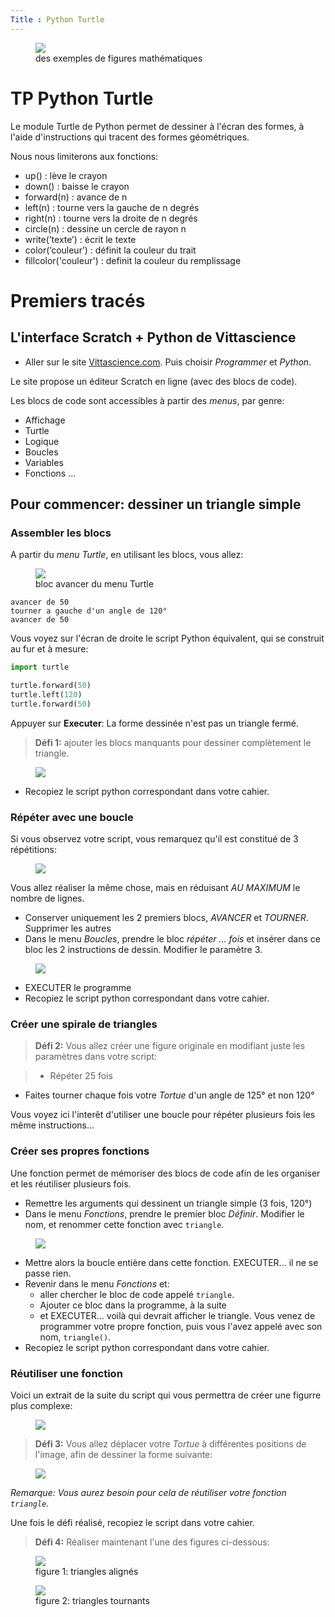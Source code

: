 ```yaml
---
Title : Python Turtle
---
```


<figure>
  <div>
    <img src="../images/figuresMath.png">
    <figcaption>des exemples de figures mathématiques</figcaption>
</div>
</figure>

# TP Python Turtle
Le module Turtle de Python permet de dessiner à l'écran des formes, à l'aide d'instructions qui tracent des formes géométriques.

Nous nous limiterons aux fonctions:

* up() : lève le crayon
* down() : baisse le crayon
* forward(n) : avance de n
* left(n) : tourne vers la gauche de n degrés
* right(n) : tourne vers la droite de n degrés
* circle(n) : dessine un cercle de rayon n
* write(’texte’) : écrit le texte
* color(’couleur’) : définit la couleur du trait
* fillcolor('couleur') : definit la couleur du remplissage

# Premiers tracés
## L'interface Scratch + Python de Vittascience
* Aller sur le site <a href="https://fr.vittascience.com/python/" target="blank">Vittascience.com</a>. Puis choisir *Programmer* et *Python*.

Le site propose un éditeur Scratch en ligne (avec des blocs de code).

Les blocs de code sont accessibles à partir des *menus*, par genre:

* Affichage
* Turtle
* Logique
* Boucles
* Variables
* Fonctions ...

## Pour commencer: dessiner un triangle simple
### Assembler les blocs
A partir du *menu Turtle*, en utilisant les blocs, vous allez:

<figure>
  <div>
    <img src="../images/bloc1.png">
    <figcaption>bloc avancer du menu Turtle</figcaption>
</div>
</figure>

```
avancer de 50
tourner a gauche d'un angle de 120°
avancer de 50
```

Vous voyez sur l'écran de droite le script Python équivalent, qui se construit au fur et à mesure:

```python
import turtle

turtle.forward(50)
turtle.left(120)
turtle.forward(50)
```

Appuyer sur **Executer**: La forme dessinée n'est pas un triangle fermé.

> **Défi 1:** ajouter les blocs manquants pour dessiner complètement le triangle.

<figure>
  <div>
    <img src="../images/triangle.png">

</div>
</figure>

* Recopiez le script python correspondant dans votre cahier.

### Répéter avec une boucle
Si vous observez votre script, vous remarquez qu'il est constitué de 3 répétitions:

<figure>
  <div>
    <img src="../images/bloc2.png">

</div>
</figure>

Vous allez réaliser la même chose, mais en réduisant *AU MAXIMUM* le nombre de lignes.

* Conserver uniquement les 2 premiers blocs, *AVANCER* et *TOURNER*. Supprimer les autres
* Dans le menu *Boucles*, prendre le bloc *répéter ... fois* et insérer dans ce bloc les 2 instructions de dessin. Modifier le paramètre 3.

<figure>
  <div>
    <img src="../images/bloc3.png">

</div>
</figure>

* EXECUTER le programme
* Recopiez le script python correspondant dans votre cahier.

### Créer une spirale de triangles

> **Défi 2:** Vous allez créer une figure originale en modifiant juste les paramètres dans votre script:

> * Répéter 25 fois 
* Faites tourner chaque fois votre *Tortue* d'un angle de 125° et non 120°

Vous voyez ici l'interêt d'utiliser une boucle pour répéter plusieurs fois les même instructions...

### Créer ses propres fonctions
Une fonction permet de mémoriser des blocs de code afin de les organiser et les réutiliser plusieurs fois.

* Remettre les arguments qui dessinent un triangle simple (3 fois, 120°)
* Dans le menu *Fonctions*, prendre le premier bloc *Définir*. Modifier le nom, et renommer cette fonction avec `triangle`.

<figure>
  <div>
    <img src="../images/bloc4.png">

</div>
</figure>

* Mettre alors la boucle entière dans cette fonction. EXECUTER... il ne se passe rien.
* Revenir dans le menu *Fonctions* et:
  * aller chercher le bloc de code appelé `triangle`. 
  * Ajouter ce bloc dans la programme, à la suite
  * et EXECUTER... voilà qui devrait afficher le triangle. Vous venez de programmer votre propre fonction, puis vous l'avez appelé avec son nom,  `triangle()`.
* Recopiez le script python correspondant dans votre cahier.

### Réutiliser une fonction
Voici un extrait de la suite du script qui vous permettra de créer une figurre plus complexe:

<figure>
  <div>
    <img src="../images/bloc5.png">

</div>
</figure>

> **Défi 3:** Vous allez déplacer votre *Tortue* à différentes positions de l'image, afin de dessiner la forme suivante:

<figure>
  <div>
    <img src="../images/triangleFigure.png">

</div>
</figure>

*Remarque: Vous aurez besoin pour cela de réutiliser votre fonction `triangle`.*

Une fois le défi réalisé, recopiez le script dans votre cahier.

> **Défi 4:** Réaliser maintenant l'une des figures ci-dessous:

<figure>
  <div>
    <img src="../images/triangleFigure1.png">
    <figcaption>figure 1: triangles alignés</figcaption>
</div>
</figure>

<figure>
  <div>
    <img src="../images/triangleFigure2.png">
    <figcaption>figure 2: triangles tournants</figcaption>
</div>
</figure>
